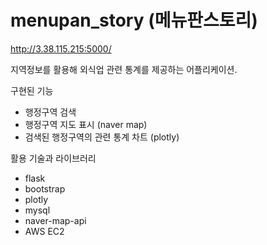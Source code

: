 # menupan_story (메뉴판스토리)

<http://3.38.115.215:5000/>  
  
지역정보를 활용해 외식업 관련 통계를 제공하는 어플리케이션.  

구현된 기능  
- 행정구역 검색  
- 행정구역 지도 표시 (naver map)  
- 검색된 행정구역의 관련 통계 차트 (plotly)  

활용 기술과 라이브러리  
- flask  
- bootstrap  
- plotly  
- mysql  
- naver-map-api  
- AWS EC2
